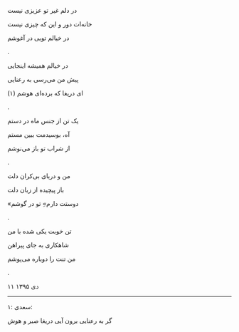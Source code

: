 <!-- 
.. title: تویی در آغوشم
.. slug: toei-dar-aghoosham
.. date: 2017-01-25 16:02:06 UTC
.. tags: غزل
.. category: 
.. link: 
.. description: 
.. type: text
-->

در دلم غیر تو عزیزی نیست

خانه‌ات دور و این که چیزی نیست

در خیالم تویی در آغوشم

.

در خیالم همیشه اینجایی

پیش من می‌رسی به رعنایی

ای دریغا که برده‌ای هوشم (۱)

.

یک تن از جنس ماه در دستم

آه، بوسیدمت ببین مستم

از شراب تو باز می‌نوشم

.


من و دریای بی‌کران دلت

باز پیچیده از زبان دلت

«دوستت دارم»ِ تو در گوشم

.

تن خوبت یکی شده با من

شاهکاری به جای پیراهن

من تنت را دوباره می‌پوشم

.

۱۱ دی ۱۳۹۵

***

۱: سعدی:

گر به رعنایی برون آیی دریغا صبر و هوش